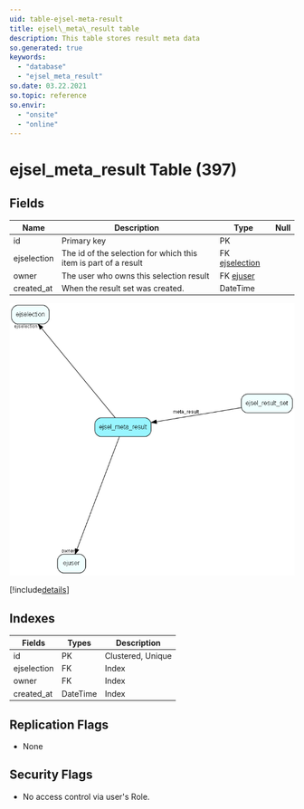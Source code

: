 ```yaml
---
uid: table-ejsel-meta-result
title: ejsel\_meta\_result table
description: This table stores result meta data
so.generated: true
keywords:
  - "database"
  - "ejsel_meta_result"
so.date: 03.22.2021
so.topic: reference
so.envir:
  - "onsite"
  - "online"
---
```


# ejsel\_meta\_result Table (397)

## Fields

| Name | Description | Type | Null |
|------|-------------|------|:----:|
|id|Primary key|PK| |
|ejselection|The id of the selection for which this item is part of a result|FK [ejselection](ejselection.md)| |
|owner|The user who owns this selection result|FK [ejuser](ejuser.md)| |
|created\_at|When the result set was created.|DateTime| |


![ejsel_meta_result table relationship diagram](./media/ejsel_meta_result.png)

[!include[details](./includes/ejsel-meta-result.md)]

## Indexes

| Fields | Types | Description |
|--------|-------|-------------|
|id |PK |Clustered, Unique |
|ejselection |FK |Index |
|owner |FK |Index |
|created\_at |DateTime |Index |

## Replication Flags

* None

## Security Flags

* No access control via user's Role.

